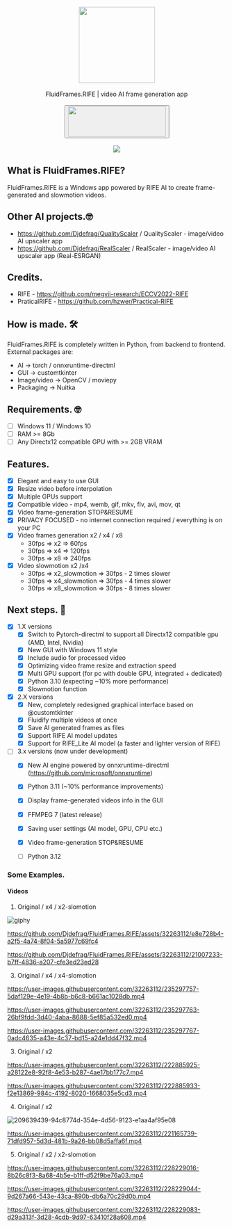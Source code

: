 <div align="center">
    <br>
    <img src="https://user-images.githubusercontent.com/32263112/216588514-0ad68175-c65e-47ee-9ca8-d163572d9be9.png" width="175"> </a> 
    <br><br>FluidFrames.RIFE | video AI frame generation app <br><br>
    <a href="https://jangystudio.itch.io/fluidframesrife">
         <button>
            <img src="https://static.itch.io/images/badge-color.svg" width="225" height="70">
        </button>
    </a>
</div>
<br>
<div align="center">
    <img src="https://github.com/user-attachments/assets/47c4a9ab-0f19-438d-8128-7bc1a09a0d54"> </a> 
</div>


## What is FluidFrames.RIFE?
FluidFrames.RIFE is a Windows app powered by RIFE AI to create frame-generated and slowmotion videos.

## Other AI projects.🤓
- https://github.com/Djdefrag/QualityScaler / QualityScaler - image/video AI upscaler app
- https://github.com/Djdefrag/RealScaler / RealScaler - image/video AI upscaler app (Real-ESRGAN)

## Credits.
- RIFE - https://github.com/megvii-research/ECCV2022-RIFE
- PraticalRIFE - https://github.com/hzwer/Practical-RIFE

## How is made. 🛠

FluidFrames.RIFE is completely written in Python, from backend to frontend. 
External packages are:
- AI  -> torch / onnxruntime-directml
- GUI -> customtkinter
- Image/video -> OpenCV / moviepy
- Packaging   -> Nuitka

## Requirements. 🤓
- [ ] Windows 11 / Windows 10
- [ ] RAM >= 8Gb
- [ ] Any Directx12 compatible GPU with >= 2GB VRAM

## Features.
- [x] Elegant and easy to use GUI
- [x] Resize video before interpolation
- [x] Multiple GPUs support
- [x] Compatible video  - mp4, wemb, gif, mkv, flv, avi, mov, qt
- [x] Video frame-generation STOP&RESUME
- [x] PRIVACY FOCUSED - no internet connection required / everything is on your PC
- [x] Video frames generation x2 / x4 / x8
   - 30fps => x2 => 60fps
   - 30fps => x4 => 120fps
   - 30fps => x8 => 240fps
 - [x] Video slowmotion x2 /x4
   - 30fps => x2_slowmotion => 30fps - 2 times slower
   - 30fps => x4_slowmotion => 30fps - 4 times slower
   - 30fps => x8_slowmotion => 30fps - 8 times slower

## Next steps. 🤫
- [x] 1.X versions
    - [x] Switch to Pytorch-directml to support all Directx12 compatible gpu (AMD, Intel, Nvidia)
    - [x] New GUI with Windows 11 style
    - [x] Include audio for processed video
    - [x] Optimizing video frame resize and extraction speed
    - [x] Multi GPU support (for pc with double GPU, integrated + dedicated)
    - [x] Python 3.10 (expecting ~10% more performance)
    - [x] Slowmotion function
- [x] 2.X versions
    - [x] New, completely redesigned graphical interface based on @customtkinter
    - [x] Fluidify multiple videos at once
    - [x] Save AI generated frames as files
    - [x] Support RIFE AI model updates
    - [x] Support for RIFE_Lite AI model (a faster and lighter version of RIFE) 
- [ ] 3.x versions (now under development)
    - [x] New AI engine powered by onnxruntime-directml (https://github.com/microsoft/onnxruntime)
    - [x] Python 3.11 (~10% performance improvements)
    - [x] Display frame-generated videos info in the GUI
    - [x] FFMPEG 7 (latest release)
    - [x] Saving user settings (AI model, GPU, CPU etc.)
    - [x] Video frame-generation STOP&RESUME
    - [ ] Python 3.12


### Some Examples.
#### Videos
1. Original / x4 / x2-slomotion

![giphy](https://github.com/Djdefrag/FluidFrames.RIFE/assets/32263112/eebc82fd-8218-4f40-b969-b74c9dd6f2e8)

https://github.com/Djdefrag/FluidFrames.RIFE/assets/32263112/e8e728b4-a2f5-4a74-8f04-5a5977c69fc4

https://github.com/Djdefrag/FluidFrames.RIFE/assets/32263112/21007233-b7ff-4836-a207-cfe3ed23ed28


3. Original / x4 / x4-slomotion

https://user-images.githubusercontent.com/32263112/235297757-5daf129e-4e19-4b8b-b6c8-b661ac1028db.mp4

https://user-images.githubusercontent.com/32263112/235297763-26bf9fdd-3d40-4aba-8688-5ef85a532ed0.mp4

https://user-images.githubusercontent.com/32263112/235297767-0adc4635-a43e-4c37-bd15-a24e1dd47f32.mp4


3. Original / x2

https://user-images.githubusercontent.com/32263112/222885925-a28122e8-92f8-4e53-b287-4ae17bb177c7.mp4

https://user-images.githubusercontent.com/32263112/222885933-f2e13869-984c-4192-8020-1668035e5cd3.mp4


4. Original / x2

![209639439-94c8774d-354e-4d56-9123-e1aa4af95e08](https://user-images.githubusercontent.com/32263112/221165591-3a0fb780-3ba8-4cf5-8405-fc83eb58ee66.gif)

https://user-images.githubusercontent.com/32263112/221165739-71dfd957-5d3d-481b-9a26-bb08d5affa6f.mp4


5. Original / x2 / x2-slomotion

https://user-images.githubusercontent.com/32263112/228229016-8b26c8f3-8a68-4b5e-b1ff-d52f9be76a03.mp4

https://user-images.githubusercontent.com/32263112/228229044-9d267a66-543e-43ca-890b-db6a70c29d0b.mp4

https://user-images.githubusercontent.com/32263112/228229083-d29a313f-3d28-4cdb-9d97-63410f28a608.mp4




